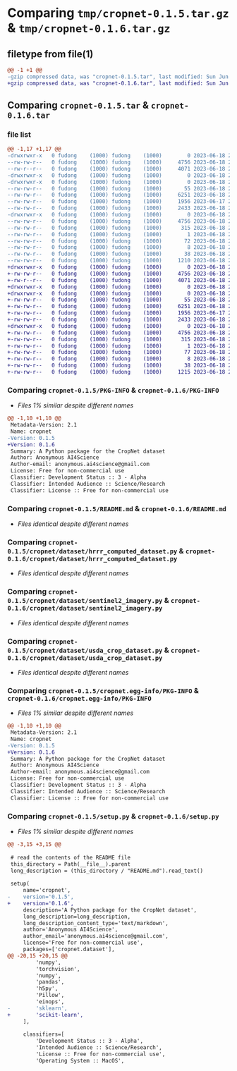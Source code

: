 # Comparing `tmp/cropnet-0.1.5.tar.gz` & `tmp/cropnet-0.1.6.tar.gz`

## filetype from file(1)

```diff
@@ -1 +1 @@
-gzip compressed data, was "cropnet-0.1.5.tar", last modified: Sun Jun 18 22:22:14 2023, max compression
+gzip compressed data, was "cropnet-0.1.6.tar", last modified: Sun Jun 18 22:28:11 2023, max compression
```

## Comparing `cropnet-0.1.5.tar` & `cropnet-0.1.6.tar`

### file list

```diff
@@ -1,17 +1,17 @@
-drwxrwxr-x   0 fudong    (1000) fudong    (1000)        0 2023-06-18 22:22:14.205689 cropnet-0.1.5/
--rw-rw-r--   0 fudong    (1000) fudong    (1000)     4756 2023-06-18 22:22:14.205689 cropnet-0.1.5/PKG-INFO
--rw-r--r--   0 fudong    (1000) fudong    (1000)     4071 2023-06-18 21:41:32.000000 cropnet-0.1.5/README.md
-drwxrwxr-x   0 fudong    (1000) fudong    (1000)        0 2023-06-18 22:22:14.201689 cropnet-0.1.5/cropnet/
-drwxrwxr-x   0 fudong    (1000) fudong    (1000)        0 2023-06-18 22:22:14.205689 cropnet-0.1.5/cropnet/dataset/
--rw-rw-r--   0 fudong    (1000) fudong    (1000)       55 2023-06-18 22:22:05.000000 cropnet-0.1.5/cropnet/dataset/__init__.py
--rw-rw-r--   0 fudong    (1000) fudong    (1000)     6251 2023-06-18 21:33:51.000000 cropnet-0.1.5/cropnet/dataset/hrrr_computed_dataset.py
--rw-rw-r--   0 fudong    (1000) fudong    (1000)     1956 2023-06-17 22:36:51.000000 cropnet-0.1.5/cropnet/dataset/sentinel2_imagery.py
--rw-rw-r--   0 fudong    (1000) fudong    (1000)     2433 2023-06-18 21:33:51.000000 cropnet-0.1.5/cropnet/dataset/usda_crop_dataset.py
-drwxrwxr-x   0 fudong    (1000) fudong    (1000)        0 2023-06-18 22:22:14.205689 cropnet-0.1.5/cropnet.egg-info/
--rw-rw-r--   0 fudong    (1000) fudong    (1000)     4756 2023-06-18 22:22:14.000000 cropnet-0.1.5/cropnet.egg-info/PKG-INFO
--rw-rw-r--   0 fudong    (1000) fudong    (1000)      315 2023-06-18 22:22:14.000000 cropnet-0.1.5/cropnet.egg-info/SOURCES.txt
--rw-rw-r--   0 fudong    (1000) fudong    (1000)        1 2023-06-18 22:22:14.000000 cropnet-0.1.5/cropnet.egg-info/dependency_links.txt
--rw-rw-r--   0 fudong    (1000) fudong    (1000)       72 2023-06-18 22:22:14.000000 cropnet-0.1.5/cropnet.egg-info/requires.txt
--rw-rw-r--   0 fudong    (1000) fudong    (1000)        8 2023-06-18 22:22:14.000000 cropnet-0.1.5/cropnet.egg-info/top_level.txt
--rw-rw-r--   0 fudong    (1000) fudong    (1000)       38 2023-06-18 22:22:14.205689 cropnet-0.1.5/setup.cfg
--rw-rw-r--   0 fudong    (1000) fudong    (1000)     1210 2023-06-18 22:21:35.000000 cropnet-0.1.5/setup.py
+drwxrwxr-x   0 fudong    (1000) fudong    (1000)        0 2023-06-18 22:28:11.759532 cropnet-0.1.6/
+-rw-rw-r--   0 fudong    (1000) fudong    (1000)     4756 2023-06-18 22:28:11.759532 cropnet-0.1.6/PKG-INFO
+-rw-r--r--   0 fudong    (1000) fudong    (1000)     4071 2023-06-18 21:41:32.000000 cropnet-0.1.6/README.md
+drwxrwxr-x   0 fudong    (1000) fudong    (1000)        0 2023-06-18 22:28:11.755532 cropnet-0.1.6/cropnet/
+drwxrwxr-x   0 fudong    (1000) fudong    (1000)        0 2023-06-18 22:28:11.759532 cropnet-0.1.6/cropnet/dataset/
+-rw-rw-r--   0 fudong    (1000) fudong    (1000)       55 2023-06-18 22:27:38.000000 cropnet-0.1.6/cropnet/dataset/__init__.py
+-rw-rw-r--   0 fudong    (1000) fudong    (1000)     6251 2023-06-18 21:33:51.000000 cropnet-0.1.6/cropnet/dataset/hrrr_computed_dataset.py
+-rw-rw-r--   0 fudong    (1000) fudong    (1000)     1956 2023-06-17 22:36:51.000000 cropnet-0.1.6/cropnet/dataset/sentinel2_imagery.py
+-rw-rw-r--   0 fudong    (1000) fudong    (1000)     2433 2023-06-18 21:33:51.000000 cropnet-0.1.6/cropnet/dataset/usda_crop_dataset.py
+drwxrwxr-x   0 fudong    (1000) fudong    (1000)        0 2023-06-18 22:28:11.755532 cropnet-0.1.6/cropnet.egg-info/
+-rw-rw-r--   0 fudong    (1000) fudong    (1000)     4756 2023-06-18 22:28:11.000000 cropnet-0.1.6/cropnet.egg-info/PKG-INFO
+-rw-rw-r--   0 fudong    (1000) fudong    (1000)      315 2023-06-18 22:28:11.000000 cropnet-0.1.6/cropnet.egg-info/SOURCES.txt
+-rw-rw-r--   0 fudong    (1000) fudong    (1000)        1 2023-06-18 22:28:11.000000 cropnet-0.1.6/cropnet.egg-info/dependency_links.txt
+-rw-rw-r--   0 fudong    (1000) fudong    (1000)       77 2023-06-18 22:28:11.000000 cropnet-0.1.6/cropnet.egg-info/requires.txt
+-rw-rw-r--   0 fudong    (1000) fudong    (1000)        8 2023-06-18 22:28:11.000000 cropnet-0.1.6/cropnet.egg-info/top_level.txt
+-rw-rw-r--   0 fudong    (1000) fudong    (1000)       38 2023-06-18 22:28:11.759532 cropnet-0.1.6/setup.cfg
+-rw-rw-r--   0 fudong    (1000) fudong    (1000)     1215 2023-06-18 22:27:38.000000 cropnet-0.1.6/setup.py
```

### Comparing `cropnet-0.1.5/PKG-INFO` & `cropnet-0.1.6/PKG-INFO`

 * *Files 1% similar despite different names*

```diff
@@ -1,10 +1,10 @@
 Metadata-Version: 2.1
 Name: cropnet
-Version: 0.1.5
+Version: 0.1.6
 Summary: A Python package for the CropNet dataset
 Author: Anonymous AI4Science
 Author-email: anonymous.ai4science@gmail.com
 License: Free for non-commercial use
 Classifier: Development Status :: 3 - Alpha
 Classifier: Intended Audience :: Science/Research
 Classifier: License :: Free for non-commercial use
```

### Comparing `cropnet-0.1.5/README.md` & `cropnet-0.1.6/README.md`

 * *Files identical despite different names*

### Comparing `cropnet-0.1.5/cropnet/dataset/hrrr_computed_dataset.py` & `cropnet-0.1.6/cropnet/dataset/hrrr_computed_dataset.py`

 * *Files identical despite different names*

### Comparing `cropnet-0.1.5/cropnet/dataset/sentinel2_imagery.py` & `cropnet-0.1.6/cropnet/dataset/sentinel2_imagery.py`

 * *Files identical despite different names*

### Comparing `cropnet-0.1.5/cropnet/dataset/usda_crop_dataset.py` & `cropnet-0.1.6/cropnet/dataset/usda_crop_dataset.py`

 * *Files identical despite different names*

### Comparing `cropnet-0.1.5/cropnet.egg-info/PKG-INFO` & `cropnet-0.1.6/cropnet.egg-info/PKG-INFO`

 * *Files 1% similar despite different names*

```diff
@@ -1,10 +1,10 @@
 Metadata-Version: 2.1
 Name: cropnet
-Version: 0.1.5
+Version: 0.1.6
 Summary: A Python package for the CropNet dataset
 Author: Anonymous AI4Science
 Author-email: anonymous.ai4science@gmail.com
 License: Free for non-commercial use
 Classifier: Development Status :: 3 - Alpha
 Classifier: Intended Audience :: Science/Research
 Classifier: License :: Free for non-commercial use
```

### Comparing `cropnet-0.1.5/setup.py` & `cropnet-0.1.6/setup.py`

 * *Files 1% similar despite different names*

```diff
@@ -3,15 +3,15 @@
 
 # read the contents of the README file
 this_directory = Path(__file__).parent
 long_description = (this_directory / "README.md").read_text()
 
 setup(
     name='cropnet',
-    version='0.1.5',
+    version='0.1.6',
     description='A Python package for the CropNet dataset',
     long_description=long_description,
     long_description_content_type='text/markdown',
     author='Anonymous AI4Science',
     author_email='anonymous.ai4science@gmail.com',
     license='Free for non-commercial use',
     packages=['cropnet.dataset'],
@@ -20,15 +20,15 @@
         'numpy',
         'torchvision',
         'numpy',
         'pandas',
         'h5py',
         'Pillow',
         'einops',
-        'sklearn',
+        'scikit-learn',
     ],
 
     classifiers=[
         'Development Status :: 3 - Alpha',
         'Intended Audience :: Science/Research',
         'License :: Free for non-commercial use',
         'Operating System :: MacOS',
```

